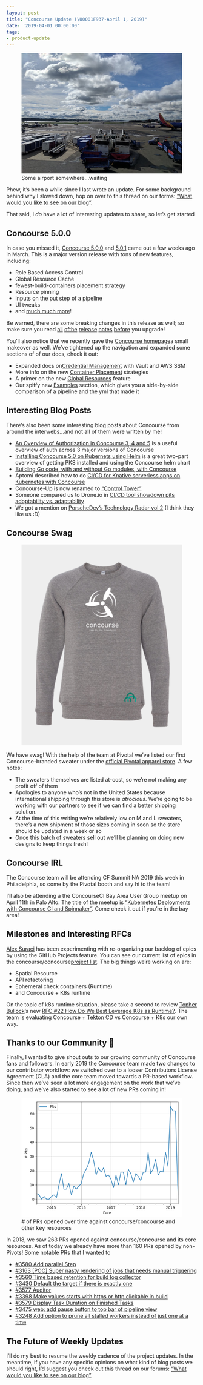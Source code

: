 ```yaml
---
layout: post
title: "Concourse Update (\U0001F937-April 1, 2019)"
date: '2019-04-01 00:00:00'
tags:
- product-update
---
```


<figure class="kg-card kg-image-card kg-card-hascaption"><img src="/assets/images/downloaded_images/Concourse-Update-----April-1--2019-/1-Z49uzJr_wqYlpCGLBpnoXQ.jpeg" class="kg-image" alt loading="lazy"><figcaption>Some airport somewhere…waiting</figcaption></figure>

Phew, it’s been a while since I last wrote an update. For some background behind why I slowed down, hop on over to this thread on our forms: [“What would you like to see on our blog”](https://discuss.concourse-ci.org/t/what-kind-of-topics-would-you-like-to-see-on-our-blog/1222/8).

That said, I _do_ have a lot of interesting updates to share, so let’s get started

## Concourse 5.0.0

In case you missed it, [Concourse 5.0.0](https://concourse-ci.org/download.html#v500) and [5.0.1](https://concourse-ci.org/download.html#v501) came out a few weeks ago in March. This is a major version release with tons of new features, including:

- Role Based Access Control
- Global Resource Cache
- fewest-build-containers placement strategy
- Resource pinning
- Inputs on the put step of a pipeline
- UI tweaks
- and [much much more](https://concourse-ci.org/download.html#v500)!

Be warned, there are some breaking changes in this release as well; so make sure you read [all](https://concourse-ci.org/download.html#v500-note-1) [of](https://concourse-ci.org/download.html#v500-note-2)[the](https://concourse-ci.org/download.html#v500-note-3) [release](https://concourse-ci.org/download.html#v500-note-4) [notes](https://concourse-ci.org/download.html#v500-note-5) [before](https://concourse-ci.org/download.html#v500-note-6) you upgrade!

You’ll also notice that we recently gave the [Concourse homepage](https://concourse-ci.org/)a small makeover as well. We’ve tightened up the navigation and expanded some sections of of our docs, check it out:

- Expanded docs on[Credential Management](https://concourse-ci.org/creds.html) with Vault and AWS SSM
- More info on the new [Container Placement](https://concourse-ci.org/container-placement.html) strategies
- A primer on the new [Global Resources](https://concourse-ci.org/global-resources.html) feature
- Our spiffy new [Examples](https://concourse-ci.org/learning.html#examples) section, which gives you a side-by-side comparison of a pipeline and the yml that made it

## **Interesting Blog&nbsp;Posts**

There’s also been some interesting blog posts about Concourse from around the interwebs…and not all of them were written by me!

- [An Overview of Authorization in Concourse 3, 4 and 5](https://medium.com/concourse-ci/an-overview-of-authorization-in-concourse-3-4-and-5-7128cca36194) is a useful overview of auth across 3 major versions of Concourse
- [Installing Concourse 5.0 on Kubernets using Helm](https://medium.com/concourse-ci/installing-concourse-5-0-on-pivotal-container-service-using-helm-9f20e4e1b8bf) is a great two-part overview of getting PKS installed and using the Concourse helm chart
- [Building Go code, with and without Go modules, with Concourse](https://www.orsolabs.com/post/building-go-code-with-concourse/)
- Aptomi described how to do [CI/CD for Knative serverless apps on Kubernetes with Concourse](https://medium.com/aptomi/ci-cd-for-knative-serverless-apps-on-kubernetes-with-concourse-54bafef51767)
- Concourse-Up is now renamed to [“Control Tower”](http://www.engineerbetter.com/blog/concourse-up-renamed-to-control-tower/)
- Someone compared us to Drone.io in [CI/CD tool showdown pits adoptability vs. adaptability](https://searchsoftwarequality.techtarget.com/tip/CI-CD-tool-showdown-pits-adoptability-vs-adaptability)
- We got a mention on [PorscheDev’s Technology Radar vol 2](https://medium.com/porschedev/technology-radar-vol-2-4833fb31e2fd) (I think they like us&nbsp;:D)

## Concourse Swag
<figure class="kg-card kg-image-card"><img src="/assets/images/downloaded_images/Concourse-Update-----April-1--2019-/1-7Ox9ZUESMtTgP-wCg5gaww.png" class="kg-image" alt loading="lazy"></figure>

We have swag! With the help of the team at Pivotal we’ve listed our first Concourse-branded sweater under the [official Pivotal apparel store](https://store.pivotal.io/collections/all-products/products/pivotal-unisex-crewneck-sweatshirt). A few notes:

- The sweaters themselves are listed at-cost, so we’re not making any profit off of them
- Apologies to anyone who’s not in the United States because international shipping through this store is _atrocious_. We’re going to be working with our partners to see if we can find a better shipping solution.
- At the time of this writing we’re relatively low on M and L sweaters, there’s a new shipment of those sizes coming in soon so the store should be updated in a week or so
- Once this batch of sweaters sell out we’ll be planning on doing new designs to keep things fresh!

## Concourse IRL

The Concourse team will be attending CF Summit NA 2019 this week in Philadelphia, so come by the Pivotal booth and say hi to the team!

I’ll also be attending a the ConcourseCI Bay Area User Group meetup on April 11th in Palo Alto. The title of the meetup is [“Kubernetes Deployments with Concourse CI and Spinnaker”](https://www.meetup.com/concourse/events/259904171/). Come check it out if you’re in the bay area!

## Milestones and Interesting RFCs

[Alex Suraci](https://medium.com/u/263a63b2f209) has been experimenting with re-organizing our backlog of epics by using the GitHub Projects feature. You can see our current list of epics in the concourse/concourse[project list](https://github.com/concourse/concourse/projects). The big things we’re working on are:

- Spatial Resource
- API refactoring
- Ephemeral check containers (Runtime)
- and Concourse + K8s runtime

On the topic of k8s runtime situation, please take a second to review [Topher Bullock](https://medium.com/u/58876cdc2180)’s new [RFC #22 How Do We Best Leverage K8s as Runtime?](https://github.com/topherbullock/rfcs/blob/e4a80f902bc835b2d528a7550b427bfa83a5660d/008-k8s-runtime/proposal.md). The team is evaluating Concourse + [Tekton CD](https://github.com/tektoncd/pipeline) vs Concourse + K8s our own way.

## Thanks to our Community 🙏

Finally, I wanted to give shout outs to our growing community of Concourse fans and followers. In early 2019 the Concourse team made two changes to our contributor workflow: we switched over to a looser Contributors License Agreement (CLA) and the core team moved towards a PR-based workflow. Since then we’ve seen a lot more engagement on the work that we’ve doing, and we’ve also started to see a lot of new PRs coming in!

<figure class="kg-card kg-image-card kg-card-hascaption"><img src="/assets/images/downloaded_images/Concourse-Update-----April-1--2019-/1-mPK8DgHmIv36A0Z6pNebjg.png" class="kg-image" alt loading="lazy"><figcaption># of PRs opened over time against concourse/concourse and other key resources</figcaption></figure>

In 2018, we saw 263 PRs opened against concourse/concourse and its core resources. As of today we already have more than 160 PRs opened by non-Pivots! Some notable PRs that I wanted to

- [#3580 Add parallel Step](https://github.com/concourse/concourse/pull/3580)
- [#3163 [POC] Super nasty rendering of jobs that needs manual triggering](https://github.com/concourse/concourse/pull/3163)
- [#3560 Time based retention for build log collector](https://github.com/concourse/concourse/pull/3560)
- [#3430 Default the target if there is exactly one](https://github.com/concourse/concourse/pull/3430)
- [#3577 Auditor](https://github.com/concourse/concourse/pull/3577)
- [#3398 Make values starts with https or http clickable in build](https://github.com/concourse/concourse/pull/3398)
- [#3579 Display Task Duration on Finished Tasks](https://github.com/concourse/concourse/pull/3579)
- [#3475 web: add pause button to top bar of pipeline view](https://github.com/concourse/concourse/pull/3475)
- [#3248 Add option to prune all stalled workers instead of just one at a time](https://github.com/concourse/concourse/pull/3248)

## The Future of Weekly&nbsp;Updates

I’ll do my best to resume the weekly cadence of the project updates. In the meantime, if you have any specific opinions on what kind of blog posts we should right, I’d suggest you check out this thread on our forums: [“What would you like to see on our blog”](https://discuss.concourse-ci.org/t/what-kind-of-topics-would-you-like-to-see-on-our-blog/1222/8)

